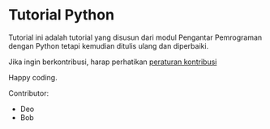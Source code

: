 # Tutorial Python

Tutorial ini adalah tutorial yang disusun dari modul Pengantar Pemrograman
dengan Python tetapi kemudian ditulis ulang dan diperbaiki.

Jika ingin berkontribusi, harap perhatikan
[peraturan kontribusi](CONTRIBUTING.md)

Happy coding.

Contributor:

- Deo
- Bob

